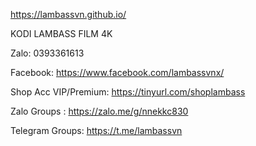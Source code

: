 https://lambassvn.github.io/

KODI LAMBASS FILM 4K

Zalo: 0393361613

Facebook: https://www.facebook.com/lambassvnx/

Shop Acc VIP/Premium: https://tinyurl.com/shoplambass

Zalo Groups : https://zalo.me/g/nnekkc830

Telegram Groups: https://t.me/lambassvn